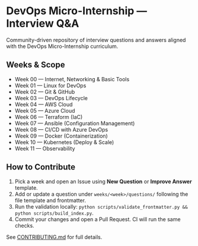 # DevOps Micro-Internship — Interview Q&A

Community-driven repository of interview questions and answers aligned with the DevOps Micro-Internship curriculum.

## Weeks & Scope
- Week 00 — Internet, Networking & Basic Tools
- Week 01 — Linux for DevOps
- Week 02 — Git & GitHub
- Week 03 — DevOps Lifecycle
- Week 04 — AWS Cloud
- Week 05 — Azure Cloud
- Week 06 — Terraform (IaC)
- Week 07 — Ansible (Configuration Management)
- Week 08 — CI/CD with Azure DevOps
- Week 09 — Docker (Containerization)
- Week 10 — Kubernetes (Deploy & Scale)
- Week 11 — Observability

## How to Contribute
1. Pick a week and open an Issue using **New Question** or **Improve Answer** template.
2. Add or update a question under `weeks/<week>/questions/` following the file template and frontmatter.
3. Run the validation locally: `python scripts/validate_frontmatter.py && python scripts/build_index.py`.
4. Commit your changes and open a Pull Request. CI will run the same checks.

See [CONTRIBUTING.md](CONTRIBUTING.md) for full details.
